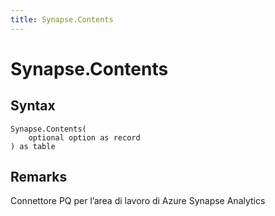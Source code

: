 ```yaml
---
title: Synapse.Contents
---
```


# Synapse.Contents



## Syntax

```powerquery
Synapse.Contents(
    optional option as record
) as table
```


## Remarks

Connettore PQ per l’area di lavoro di Azure Synapse Analytics


